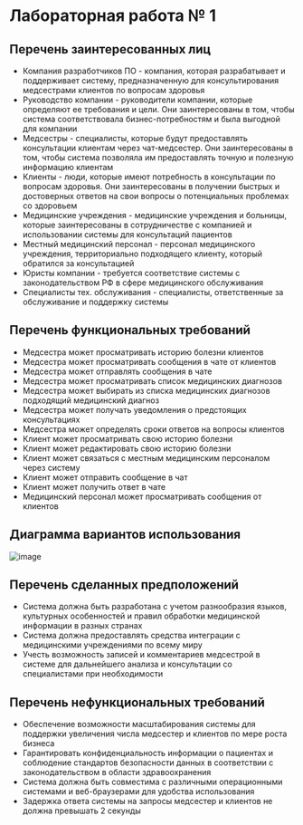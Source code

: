 # Лабораторная работа № 1 

## Перечень заинтересованных лиц 
- Компания разработчиков ПО - компания, которая разрабатывает и поддерживает систему, предназначенную для консультирования медсестрами клиентов по вопросам здоровья
- Руководство компании - руководители компании, которые определяют ее требования и цели. Они заинтересованы в том, чтобы система соответствовала бизнес-потребностям и была выгодной для компании
- Медсестры - специалисты, которые будут предоставлять консультации клиентам через чат-медсестер. Они заинтересованы в том, чтобы система позволяла им предоставлять точную и полезную информацию клиентам
- Клиенты - люди, которые имеют потребность в консультации по вопросам здоровья. Они заинтересованы в получении быстрых и достоверных ответов на свои вопросы о потенциальных проблемах со здоровьем
- Медицинские учреждения - медицинские учреждения и больницы, которые заинтересованы в сотрудничестве с компанией и использовании системы для консультаций пациентов
- Местный медицинский персонал - персонал медицинского учреждения, территориально подходящего клиенту, который обратился за консультацией
- Юристы компании - требуется соответствие системы с законодательством РФ в сфере медицинского обслуживания
- Специалисты тех. обслуживания - специалисты, ответственные за обслуживание и поддержку системы 

## Перечень функциональных требований 
- Медсестра может просматривать историю болезни клиентов
- Медсестра может просматривать сообщения в чате от клиентов
- Медсестра может отправлять сообщения в чате
- Медсестра может просматривать список медицинских диагнозов 
- Медсестра может выбирать из списка медицинских диагнозов подходящий медицинский диагноз 
- Медсестра может получать уведомления о предстоящих консультациях
- Медсестра может определять сроки ответов на вопросы клиентов 
- Клиент может просматривать свою историю болезни
- Клиент может редактировать свою историю болезни
- Клиент может связаться с местным медицинским персоналом через систему 
- Клиент может отправить сообщение в чат
- Клиент может получить ответ в чате
- Медицинский персонал может просматривать сообщения от клиентов

## Диаграмма вариантов использования 

![image](https://github.com/LRzbt/SoftW-Architecture/assets/127854800/4a2eee25-6a45-4dad-bb98-5e17786eb94d)

## Перечень сделанных предположений 
- Система должна быть разработана с учетом разнообразия языков, культурных особенностей и правил обработки медицинской информации в разных странах
- Система должна предоставлять средства интеграции с медицинскими учреждениями по всему миру
- Учесть возможность записей и комментариев медсестрой в системе для дальнейшего анализа и консультации со специалистами при необходимости

## Перечень нефункциональных требований 
- Обеспечение возможности масштабирования системы для поддержки увеличения числа медсестер и клиентов по мере роста бизнеса
- Гарантировать конфиденциальность информации о пациентах и соблюдение стандартов безопасности данных в соответствии с законодательством в области здравоохранения
- Система должна быть совместима с различными операционными системами и веб-браузерами для удобства использования
- Задержка ответа системы на запросы медсестер и клиентов не должна превышать 2 секунды
